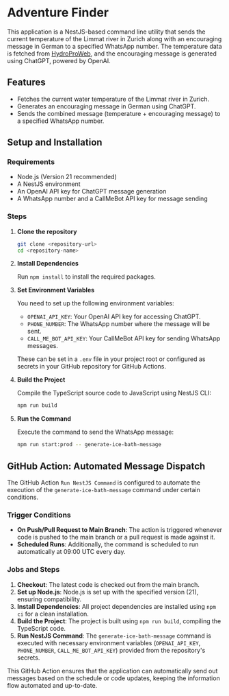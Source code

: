 
# Adventure Finder

This application is a NestJS-based command line utility that sends the current temperature of the Limmat river in Zurich along with an encouraging message in German to a specified WhatsApp number. The temperature data is fetched from [HydroProWeb](https://hydroproweb.zh.ch/Listen/AktuelleWerte/AktWassertemp.html), and the encouraging message is generated using ChatGPT, powered by OpenAI.

## Features

- Fetches the current water temperature of the Limmat river in Zurich.
- Generates an encouraging message in German using ChatGPT.
- Sends the combined message (temperature + encouraging message) to a specified WhatsApp number.

## Setup and Installation

### Requirements

- Node.js (Version 21 recommended)
- A NestJS environment
- An OpenAI API key for ChatGPT message generation
- A WhatsApp number and a CallMeBot API key for message sending

### Steps

1. **Clone the repository**

   ```bash
   git clone <repository-url>
   cd <repository-name>
   ```

2. **Install Dependencies**

   Run `npm install` to install the required packages.

3. **Set Environment Variables**

   You need to set up the following environment variables:
    - `OPENAI_API_KEY`: Your OpenAI API key for accessing ChatGPT.
    - `PHONE_NUMBER`: The WhatsApp number where the message will be sent.
    - `CALL_ME_BOT_API_KEY`: Your CallMeBot API key for sending WhatsApp messages.

   These can be set in a `.env` file in your project root or configured as secrets in your GitHub repository for GitHub Actions.

4. **Build the Project**

   Compile the TypeScript source code to JavaScript using NestJS CLI:

   ```bash
   npm run build
   ```

5. **Run the Command**

   Execute the command to send the WhatsApp message:

   ```bash
   npm run start:prod -- generate-ice-bath-message
   ```

## GitHub Action: Automated Message Dispatch

The GitHub Action `Run NestJS Command` is configured to automate the execution of the `generate-ice-bath-message` command under certain conditions.

### Trigger Conditions

- **On Push/Pull Request to Main Branch**: The action is triggered whenever code is pushed to the main branch or a pull request is made against it.
- **Scheduled Runs**: Additionally, the command is scheduled to run automatically at 09:00 UTC every day.

### Jobs and Steps

1. **Checkout**: The latest code is checked out from the main branch.
2. **Set up Node.js**: Node.js is set up with the specified version (21), ensuring compatibility.
3. **Install Dependencies**: All project dependencies are installed using `npm ci` for a clean installation.
4. **Build the Project**: The project is built using `npm run build`, compiling the TypeScript code.
5. **Run NestJS Command**: The `generate-ice-bath-message` command is executed with necessary environment variables (`OPENAI_API_KEY`, `PHONE_NUMBER`, `CALL_ME_BOT_API_KEY`) provided from the repository's secrets.

This GitHub Action ensures that the application can automatically send out messages based on the schedule or code updates, keeping the information flow automated and up-to-date.